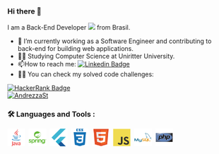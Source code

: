 ### Hi there 👋

I am a Back-End Developer <img src="https://media.giphy.com/media/WUlplcMpOCEmTGBtBW/giphy.gif" width="30"> from Brasil.
- :telescope: I’m currently working as a Software Engineer and contributing to back-end for building web applications.
- :woman_student: Studying Computer Science at Uniritter University.
- :mailbox:How to reach me: [![Linkedin Badge](https://img.shields.io/badge/-AndrezzaSt-blue?style=flat&logo=Linkedin&logoColor=white)](https://www.linkedin.com/in/andrezza-sturm/)
- :woman_technologist: You can check my solved code challenges:  

 <div id="badges">
  <a href="https://www.hackerrank.com/andrezza_sturm">
    <img src="https://img.shields.io/badge/HackerRank-black?style=for-the-badge&logo=hackerrank&logoColor=white" alt="HackerRank Badge"/>
   </a>
   <br> 
  <a href="https://www.codewars.com/users/AndrezzaSt/badges/large" rel="nofollow"> <img src="https://www.codewars.com/users/AndrezzaSt/badges/large"  alt="AndrezzaSt" data-canonical- src="https://www.codewars.com/users/AndrezzaSt/badges/large" style="max-width: 100%;">
     </a>
</div>

### :hammer_and_wrench: Languages and Tools :
<div>
  <img src="https://github.com/devicons/devicon/blob/master/icons/java/java-original-wordmark.svg" title="Java" alt="Java" width="40" height="40"/>&nbsp;
  <img src="https://github.com/devicons/devicon/blob/master/icons/spring/spring-original-wordmark.svg" title="Spring" alt="Spring" width="40" height="40"/>&nbsp;
  <img src="https://github.com/devicons/devicon/blob/master/icons/flutter/flutter-original.svg" title="Flutter" alt="Flutter" width="40" height="40"/>&nbsp;
  <img src="https://github.com/devicons/devicon/blob/master/icons/css3/css3-plain-wordmark.svg"  title="CSS3" alt="CSS" width="40" height="40"/>&nbsp;
  <img src="https://github.com/devicons/devicon/blob/master/icons/html5/html5-original.svg" title="HTML5" alt="HTML" width="40" height="40"/>&nbsp;
  <img src="https://github.com/devicons/devicon/blob/master/icons/javascript/javascript-original.svg" title="JavaScript" alt="JavaScript" width="40" height="40"/>&nbsp;
  <img src="https://github.com/devicons/devicon/blob/master/icons/mysql/mysql-original-wordmark.svg" title="MySQL"  alt="MySQL" width="40" height="40"/>&nbsp;
    <img src="https://github.com/devicons/devicon/blob/master/icons/php/php-original.svg" title="PHP"  alt="PHP" width="40" height="40"/>&nbsp;
</div>
